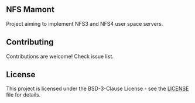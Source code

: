 ## NFS Mamont

Project aiming to implement NFS3 and NFS4 user space servers.

## Contributing

Contributions are welcome! Check issue list.

## License

This project is licensed under the BSD-3-Clause License - see the [LICENSE](LICENSE) file for details.
